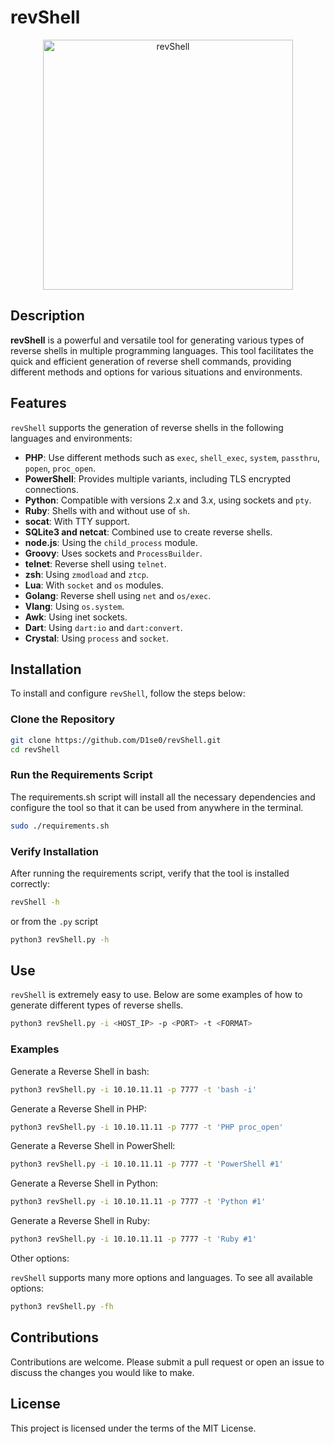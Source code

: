 # revShell

<p align="center">
  <img src="https://github.com/D1se0/revShell/assets/164921056/a1f35164-d63b-4120-a71a-ba9738f58593" alt="revShell" width="400">
</p>

## Description

**revShell** is a powerful and versatile tool for generating various types of reverse shells in multiple programming languages. This tool facilitates the quick and efficient generation of reverse shell commands, providing different methods and options for various situations and environments.

## Features

`revShell` supports the generation of reverse shells in the following languages ​​and environments:

- **PHP**: Use different methods such as `exec`, `shell_exec`, `system`, `passthru`, `popen`, `proc_open`.
- **PowerShell**: Provides multiple variants, including TLS encrypted connections.
- **Python**: Compatible with versions 2.x and 3.x, using sockets and `pty`.
- **Ruby**: Shells with and without use of `sh`.
- **socat**: With TTY support.
- **SQLite3 and netcat**: Combined use to create reverse shells.
- **node.js**: Using the `child_process` module.
- **Groovy**: Uses sockets and `ProcessBuilder`.
- **telnet**: Reverse shell using `telnet`.
- **zsh**: Using `zmodload` and `ztcp`.
- **Lua**: With `socket` and `os` modules.
- **Golang**: Reverse shell using `net` and `os/exec`.
- **Vlang**: Using `os.system`.
- **Awk**: Using inet sockets.
- **Dart**: Using `dart:io` and `dart:convert`.
- **Crystal**: Using `process` and `socket`.

## Installation

To install and configure `revShell`, follow the steps below:

### Clone the Repository

```bash
git clone https://github.com/D1se0/revShell.git
cd revShell
```

### Run the Requirements Script

The requirements.sh script will install all the necessary dependencies and configure the tool so that it can be used from anywhere in the terminal.

```bash
sudo ./requirements.sh
```

### Verify Installation

After running the requirements script, verify that the tool is installed correctly:

```bash
revShell -h
```
or from the `.py` script

```bash
python3 revShell.py -h
```

## Use

`revShell` is extremely easy to use. Below are some examples of how to generate different types of reverse shells.

```bash
python3 revShell.py -i <HOST_IP> -p <PORT> -t <FORMAT>
```

### Examples

Generate a Reverse Shell in bash:

```bash
python3 revShell.py -i 10.10.11.11 -p 7777 -t 'bash -i'
```

Generate a Reverse Shell in PHP:

```bash
python3 revShell.py -i 10.10.11.11 -p 7777 -t 'PHP proc_open'
```

Generate a Reverse Shell in PowerShell:

```bash
python3 revShell.py -i 10.10.11.11 -p 7777 -t 'PowerShell #1'
```

Generate a Reverse Shell in Python:

```bash
python3 revShell.py -i 10.10.11.11 -p 7777 -t 'Python #1'
```

Generate a Reverse Shell in Ruby:

```bash
python3 revShell.py -i 10.10.11.11 -p 7777 -t 'Ruby #1'
```

Other options:

`revShell` supports many more options and languages. To see all available options:

```bash
python3 revShell.py -fh
```

## Contributions

Contributions are welcome. Please submit a pull request or open an issue to discuss the changes you would like to make.

## License

This project is licensed under the terms of the MIT License.
